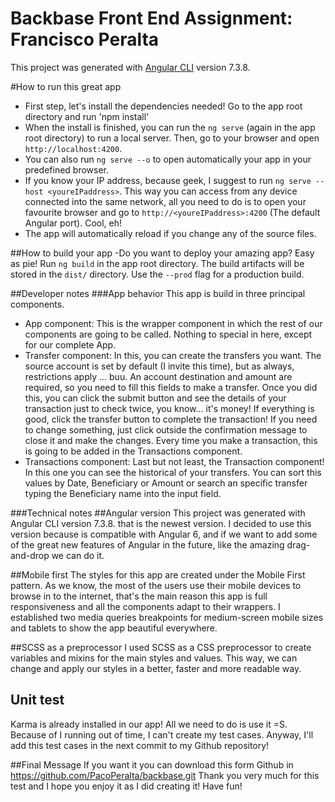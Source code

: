 # Backbase Front End Assignment: Francisco Peralta

This project was generated with [Angular CLI](https://github.com/angular/angular-cli) version 7.3.8.

#How to run this great app
- First step, let's install the dependencies needed! Go to the app root directory and run 'npm install'
- When the install is finished, you can run the `ng serve` (again in the app root directory) to run a local server. Then, go to your browser and open `http://localhost:4200`.
- You can also run `ng serve --o` to open automatically your app in your predefined browser.
- If you know your IP address, because geek, I suggest to run `ng serve --host <youreIPaddress>`.
This way you can access from any device connected into the same network, all you need to do is to open your favourite browser and go to
`http://<youreIPaddress>:4200` (The default Angular port). Cool, eh!
- The app will automatically reload if you change any of the source files.

##How to build your app
-Do you want to deploy your amazing app? Easy as pie!
Run `ng build` in the app root directory. The build artifacts will be stored in the `dist/` directory. 
Use the `--prod` flag for a production build.

##Developer notes
###App behavior
This app is build in three principal components.
- App component: This is the wrapper component in which the rest of our components are going to be called.
Nothing to special in here, except for our complete App.
- Transfer component: In this, you can create the transfers you want. 
The source account is set by default (I invite this time), but as always, restrictions apply ... buu.
An account destination and amount are required, so you need to fill this fields to make a transfer. 
Once you did this, you can click the submit button and see the details of your transaction just to check twice, you know... it's money! 
If everything is good, click the transfer button to complete the transaction! If you need to change something, just click outside the confirmation message to close it and make the changes.
Every time you make a transaction, this is going to be added in the Transactions component.
- Transactions component:
Last but not least, the Transaction component! In this one you can see the historical of your transfers.
You can sort this values by Date, Beneficiary or Amount or search an specific transfer typing the Beneficiary name into the input field.

###Technical notes
##Angular version
This project was generated with Angular CLI version 7.3.8. that is the newest version.
I decided to use this version because is compatible with Angular 6, and if we want to add some of the great new features of Angular in the future, like the amazing drag-and-drop we can do it.
 
##Mobile first
The styles for this app are created under the Mobile First pattern.
As we know, the most of the users use their mobile devices to browse in to the internet, that's the main reason this app is full responsiveness and
all the components adapt to their wrappers.
I established two media queries breakpoints for medium-screen mobile sizes and tablets to show the app beautiful everywhere.

##SCSS as a preprocessor
I used SCSS as a CSS preprocessor to create variables and mixins for the main styles and values. This way, we can change and apply our styles 
in a better, faster and more readable way.

## Unit test
Karma is already installed in our app! 
All we need to do is use it =S.
Because of I running out of time, I can't create my test cases.
Anyway, I'll add this test cases in the next commit to my Github repository!

##Final Message
If you want it you can download this form Github in https://github.com/PacoPeralta/backbase.git
Thank you very much for this test and I hope you enjoy it as I did creating it!
Have fun!
